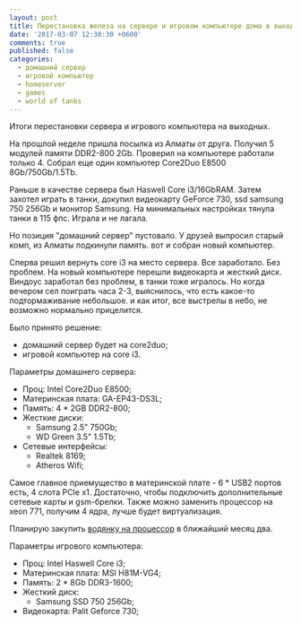 ```yaml
---
layout: post
title: Перестановка железа на сервере и игровом компьютере дома в выходные
date: '2017-03-07 12:30:30 +0600'
comments: true
published: false
categories:
  - домашний сервер
  - игровой компьютер
  - homeserver
  - games
  - world of tanks
---
```


Итоги перестановки сервера и игрового компьютера на выходных. <!--more-->

На прошлой неделе пришла посылка из Алматы от друга. Получил 5 модулей памяти DDR2-800 2Gb.
Проверил на компьютере работали только 4. Собрал еще один компьютер Core2Duo E8500 8Gb/750Gb/1.5Tb.

Раньше в качестве сервера был  Haswell Core i3/16GbRAM. Затем захотел играть в танки, докупил видеокарту GeForce 730, ssd samsung 750 256Gb и монитор Samsung. На минимальных настройках тянула танки в 115 фпс. Играла и не лагала.

Но позиция "домашний сервер" пустовало. У друзей выпросил старый комп, из Алматы подкинули память. вот и собран новый компьютер.

Сперва решил вернуть core i3 на место сервера. Все заработало. Без проблем. На новый компьютере перешли видеокарта и жесткий диск. Виндоус заработал без проблем, в танки тоже игралось. Но когда вечером сел поиграть часа 2-3, выяснилось, что есть какое-то подтормаживание небольшое. и как итог, все выстрелы в небо, не возможно нормально прицелится. 

Было принято решение:

- домашний сервер будет на core2duo;
- игровой компьютер на core i3.

Параметры домашнего сервера:

- Проц: Intel Core2Duo E8500;
- Материнская плата: GA-EP43-DS3L;
- Память: 4 * 2GB DDR2-800;
- Жесткие диски:
	- Samsung 2.5" 750Gb;
    - WD Green 3.5" 1.5Tb;
- Сетевые интерфейсы:
	- Realtek 8169;
    - Atheros Wifi;

Самое главное приемущество в материнской плате - 6 * USB2 портов есть, 4 слота PCIe x1. Достаточно, чтобы подключить дополнительные сетевые карты и gsm-брелки.
Также можно заменить процессор на xeon 771, получим 4 ядра, лучше будет виртуализация.

Планирую закупить [водянку на процессор](http://moon.kz/catalog/komplektuyushchie/sistemy_okhlazhdeniya/id_cooling/zhidkostnaya_sistema_okhlazhdeniya_id_cooling_frostflow_120l_led_2011_115x_775_amd_fan120_tdp150w/) в ближайший месяц два.

Параметры игрового компьютера:

- Проц: Intel Haswell Core i3;
- Материнская плата: MSI H81M-VG4;
- Память: 2 * 8Gb DDR3-1600;
- Жесткий диск:
	- Samsung SSD 750 256Gb;
- Видеокарта: Palit Geforce 730;


